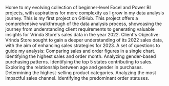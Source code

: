 Home to my evolving collection of beginner-level Excel and Power BI projects, with aspirations for more complexity as I grow in my data analysis journey.
This is my first project on GitHub.
This project offers a comprehensive walkthrough of the data analysis process, showcasing the journey from understanding client requirements to generating valuable insights for Vrinda Store's sales data in the year 2022.
Client's Objective: Vrinda Store sought to gain a deeper understanding of its 2022 sales data, with the aim of enhancing sales strategies for 2023.
A set of questions to guide my  analysis:
    Comparing sales and order figures in a single chart.
    Identifying the highest sales and order month.
    Analyzing gender-based purchasing patterns.
    Identifying the top 5 states contributing to sales.
    Exploring the relationship between age and gender in purchases.
    Determining the highest-selling product categories.
    Analyzing the most impactful sales channel.
    Identifying the predominant order statuses.
